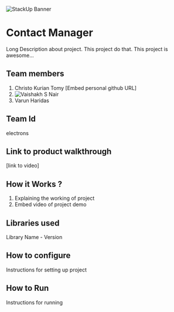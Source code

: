 ![StackUp Banner]([https://tinkerhub.frappe.cloud/files/stackup%20banner.jpeg])
# Contact Manager
Long Description about project. This project do that. This project is awesome...
## Team members
1. Christo Kurian Tomy [Embed personal github URL]
2. ![Vaishakh S Nair]([https://github.com/vaishakhsnair])
3. Varun Haridas
## Team Id
electrons
## Link to product walkthrough
[link to video]
## How it Works ?
1. Explaining the working of project
2. Embed video of project demo
## Libraries used
Library Name - Version
## How to configure
Instructions for setting up project
## How to Run
Instructions for running
